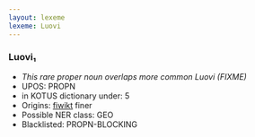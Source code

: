 ```yaml
---
layout: lexeme
lexeme: Luovi
---
```


###  Luovi₁

* _This rare proper noun overlaps more common *Luovi* (FIXME)_
* UPOS:  PROPN
* in KOTUS dictionary under:  5
* Origins: [fiwikt](https://fi.wiktionary.org/wiki/Luovi) finer 
* Possible NER class:  GEO
* Blacklisted:  PROPN-BLOCKING


